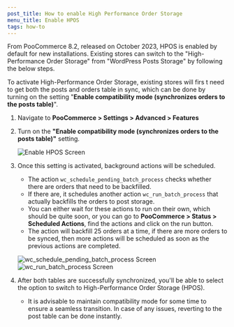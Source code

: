 ```yaml
---
post_title: How to enable High Performance Order Storage
menu_title: Enable HPOS
tags: how-to
---
```


From PooCommerce 8.2, released on October 2023, HPOS is enabled by default for new installations. Existing stores can switch to the "High-Performance Order Storage" from "WordPress Posts Storage" by following the below steps.

To activate High-Performance Order Storage, existing stores will firs   t need to get both the posts and orders table in sync, which can be done by turning on the setting "**Enable compatibility mode (synchronizes orders to the posts table)**".

1. Navigate to **PooCommerce > Settings > Advanced > Features**
2. Turn on the **"Enable compatibility mode (synchronizes orders to the posts table)"** setting.

    ![Enable HPOS Screen](https://developer.poocommerce.com/wp-content/uploads/2023/12/New-Project-4.jpg)

3. Once this setting is activated, background actions will be scheduled.

    - The action `wc_schedule_pending_batch_process` checks whether there are orders that need to be backfilled.
    - If there are, it schedules another action `wc_run_batch_process` that actually backfills the orders to post storage.
    - You can either wait for these actions to run on their own, which should be quite soon, or you can go to **PooCommerce > Status > Scheduled Actions**, find the actions and click on the run button.
    - The action will backfill 25 orders at a time, if there are more orders to be synced, then more actions will be scheduled as soon as the previous actions are completed.

    ![wc_schedule_pending_batch_process Screen](https://developer.poocommerce.com/wp-content/uploads/2023/12/2.jpg)
    ![wc_run_batch_process Screen](https://developer.poocommerce.com/wp-content/uploads/2023/12/New-Project-5.jpg)

4. After both tables are successfully synchronized, you'll be able to select the option to switch to High-Performance Order Storage (HPOS).
  
    - It is advisable to maintain compatibility mode for some time to ensure a seamless transition. In case of any issues, reverting to the post table can be done instantly.

